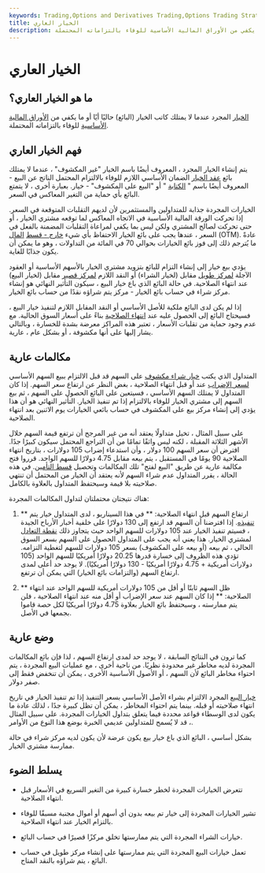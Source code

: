 ```yaml
---
keywords: Trading,Options and Derivatives Trading,Options Trading Strategy and Education,Options and Derivatives,Strategy and Education
title: الخيار العاري
description: يتم إنشاء الخيار المجرد عندما لا يمتلك بائع الخيار حاليًا أيًا أو ما يكفي من الأوراق المالية الأساسية للوفاء بالتزاماته المحتملة.
---
```


# الخيار العاري
## ما هو الخيار العاري؟

[الخيار](/option) المجرد عندما لا يمتلك كاتب الخيار (البائع) حاليًا أيًا أو ما يكفي من [الأوراق المالية الأساسية](/underlying-security) للوفاء بالتزاماته المحتملة.

## فهم الخيار العاري

يتم إنشاء الخيار المجرد ، المعروف أيضًا باسم الخيار "غير المكشوف" ، عندما لا يمتلك بائع [عقد الخيار](/optionscontract) الضمان الأساسي اللازم للوفاء بالالتزام المحتمل الناتج عن البيع - المعروف أيضًا باسم " [الكتابة](/writer) " أو "البيع على المكشوف" - خيار. بعبارة أخرى ، لا يتمتع البائع بأي حماية من التغير المعاكس في السعر.

الخيارات المجردة جذابة للمتداولين والمستثمرين لأن لديهم التقلبات المتوقعة في السعر. إذا تحركت الورقة المالية الأساسية في الاتجاه المعاكس لما توقعه مشتري الخيار ، أو حتى تحركت لصالح المشتري ولكن ليس بما يكفي لمراعاة التقلبات المضمنة بالفعل في السعر ، عندها يجب على بائع الخيار الاحتفاظ بأي شيء [خارج - قسط](/outofthemoney) [المال](/outofthemoney) (OTM). عادةً ما يُترجم ذلك إلى فوز بائع الخيارات بحوالي 70 في المائة من التداولات ، وهو ما يمكن أن يكون جذابًا للغاية.

يؤدي بيع خيار إلى إنشاء التزام للبائع بتزويد مشتري الخيار بالأسهم الأساسية أو العقود الآجلة [لمركز طويل](/long) مقابل (لخيار الشراء) أو النقد اللازم [لمركز قصير](/short) مقابل (لخيار البيع) عند انتهاء الصلاحية. في حالة البائع الذي باع خيار البيع ، سيكون التأثير النهائي هو إنشاء مركز شراء في حساب بائع الخيار - مركز يتم شراؤه نقدًا من حساب بائع الخيار.

إذا لم يكن لدى البائع ملكية للأصل الأساسي أو النقد المقابل اللازم لتنفيذ خيار البيع ، فسيحتاج البائع إلى الحصول عليه عند [انتهاء الصلاحية](/expirationdate) بناءً على أسعار السوق الحالية. مع عدم وجود حماية من تقلبات الأسعار ، تعتبر هذه المراكز معرضة بشدة للخسارة ، وبالتالي يشار إليها على أنها مكشوفة ، أو بشكل عام ، عارية.

## مكالمات عارية

المتداول الذي يكتب [خيار شراء مكشوف](/calloption) على السهم قد قبل الالتزام ببيع السهم الأساسي [لسعر الإضراب](/strikeprice) عند أو قبل انتهاء الصلاحية ، بغض النظر عن ارتفاع سعر السهم. إذا كان المتداول لا يمتلك السهم الأساسي ، فسيتعين على البائع الحصول على السهم ، ثم بيع السهم إلى مشتري الخيار للوفاء بالالتزام إذا تم تنفيذ الخيار. التأثير النهائي هو أن هذا يؤدي إلى إنشاء مركز بيع على المكشوف في حساب بائعي الخيارات يوم الاثنين بعد انتهاء الصلاحية.

على سبيل المثال ، تخيل متداولًا يعتقد أنه من غير المرجح أن ترتفع قيمة السهم خلال الأشهر الثلاثة المقبلة ، لكنه ليس واثقًا تمامًا من أن التراجع المحتمل سيكون كبيرًا جدًا. افترض أن سعر السهم 100 دولار ، وأن استدعاء إضراب 105 دولارات ، بتاريخ انتهاء الصلاحية 90 يومًا في المستقبل ، يتم بيعه مقابل 4.75 دولارًا للسهم الواحد. قرروا فتح مكالمة عارية عن طريق "البيع لفتح" تلك المكالمات وتحصيل [قسط التأمين](/premium). في هذه الحالة ، يقرر المتداول عدم شراء السهم لأنه يعتقد أن الخيار من المحتمل أن تنتهي صلاحيته بلا قيمة وسيحتفظ المتداول بالعلاوة بالكامل.

هناك نتيجتان محتملتان لتداول المكالمات المجردة:

1. ** ارتفاع السهم قبل انتهاء الصلاحية: ** في هذا السيناريو ، لدى المتداول خيار يتم [تنفيذه](/exercise). إذا افترضنا أن السهم قد ارتفع إلى 130 دولارًا على خلفية أخبار الأرباح الجيدة ، فسيتم تنفيذ الخيار عند 105 دولارات للسهم الواحد حيث يتجاوز ذلك [نقطة التعادل](/breakevenpoint) لمشتري الخيار. هذا يعني أنه يجب على المتداول الحصول على السهم بسعر السوق الحالي ، ثم بيعه (أو بيعه على المكشوف) بسعر 105 دولارات للسهم لتغطية التزامه. تؤدي هذه الظروف إلى خسارة قدرها 20.25 دولارًا أمريكيًا للسهم الواحد (105 دولارات أمريكية + 4.75 دولارًا أمريكيًا - 130 دولارًا أمريكيًا). لا يوجد حد أعلى لمدى ارتفاع السهم (والتزامات بائع الخيار) التي يمكن أن ترتفع.

1. ** ظل السهم ثابتًا أو أقل من 105 دولارات أمريكية للسهم الواحد عند انتهاء الصلاحية: ** إذا كان السهم عند سعر الإضراب أو أقل منه عند انتهاء الصلاحية ، فلن يتم ممارسته ، وسيحتفظ بائع الخيار بعلاوة 4.75 دولارًا أمريكيًا لكل حصة قاموا بجمعها في الأصل.

## وضع عارية

كما ترون في النتائج السابقة ، لا يوجد حد لمدى ارتفاع السهم ، لذا فإن بائع المكالمات المجردة لديه مخاطر غير محدودة نظريًا. من ناحية أخرى ، مع عمليات البيع المجردة ، يتم احتواء مخاطر البائع لأن السهم ، أو الأصول الأساسية الأخرى ، يمكن أن تنخفض فقط إلى صفر دولار.

[خيار البيع](/putoption) المجرد الالتزام بشراء الأصل الأساسي بسعر التنفيذ إذا تم تنفيذ الخيار في تاريخ انتهاء صلاحيته أو قبله. بينما يتم احتواء المخاطر ، يمكن أن تظل كبيرة جدًا ، لذلك عادة ما يكون لدى الوسطاء قواعد محددة فيما يتعلق بتداول الخيارات المجردة. على سبيل المثال ، قد لا يُسمح للمتداولين عديمي الخبرة بوضع هذا النوع من الأوامر.

بشكل أساسي ، البائع الذي باع خيار بيع يكون عرضة لأن يكون لديه مركز شراء في حالة ممارسة مشتري الخيار.

## يسلط الضوء

- تتعرض الخيارات المجردة لخطر خسارة كبيرة من التغير السريع في الأسعار قبل انتهاء الصلاحية.

- تشير الخيارات المجردة إلى خيار تم بيعه بدون أي أسهم أو أموال مجنبة مسبقًا للوفاء بالتزام الخيار عند انتهاء الصلاحية.

- خيارات الشراء المجردة التي يتم ممارستها تخلق مركزًا قصيرًا في حساب البائع.

- تعمل خيارات البيع المجردة التي يتم ممارستها على إنشاء مركز طويل في حساب البائع ، يتم شراؤه بالنقد المتاح.

